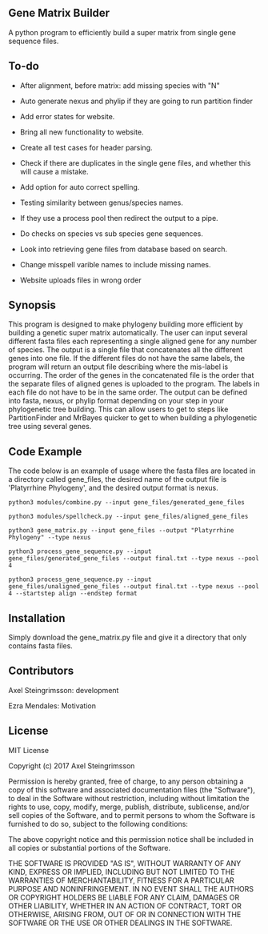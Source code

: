 ## Gene Matrix Builder

A python program to efficiently build a super matrix from single gene sequence files.

## To-do

+ After alignment, before matrix: add missing species with "N"

+ Auto generate nexus and phylip if they are going to run partition finder

+ Add error states for website. 

+ Bring all new functionality to website.

+ Create all test cases for header parsing.

+ Check if there are duplicates in the single gene files, and whether this will cause a mistake. 

+ Add option for auto correct spelling. 

+ Testing similarity between genus/species names.

+ If they use a process pool then redirect the output to a pipe.

+ Do checks on species vs sub species gene sequences. 

+ Look into retrieving gene files from database based on search. 

+ Change misspell varible names to include missing names. 

+ Website uploads files in wrong order

## Synopsis

This program is designed to make phylogeny building more efficient by building a genetic super matrix automatically. The user can input several different fasta files each representing a single aligned gene for any number of species. The output is a single file that concatenates all the different genes into one file. If the different files do not have the same labels, the program will return an output file describing where the mis-label is occurring. The order of the genes in the concatenated file is the order that the separate files of aligned genes is uploaded to the program. The labels in each file do not have to be in the same order. The output can be defined into fasta, nexus, or phylip format depending on your step in your phylogenetic tree building. This can allow users to get to steps like PartitionFinder and MrBayes quicker to get to when building a phylogenetic tree using several genes.

## Code Example

The code below is an example of usage where the fasta files are located in a directory called gene_files, the desired name of the output file is 'Platyrrhine Phylogeny', and the desired output format is nexus. 

```shell
python3 modules/combine.py --input gene_files/generated_gene_files

python3 modules/spellcheck.py --input gene_files/aligned_gene_files

python3 gene_matrix.py --input gene_files --output "Platyrrhine Phylogeny" --type nexus

python3 process_gene_sequence.py --input gene_files/generated_gene_files --output final.txt --type nexus --pool 4

python3 process_gene_sequence.py --input gene_files/unaligned_gene_files --output final.txt --type nexus --pool 4 --startstep align --endstep format
```

## Installation

Simply download the gene_matrix.py file and give it a directory that only contains fasta files. 

## Contributors

Axel Steingrimsson: development

Ezra Mendales: Motivation

## License

MIT License

Copyright (c) 2017 Axel Steingrimsson

Permission is hereby granted, free of charge, to any person obtaining a copy
of this software and associated documentation files (the "Software"), to deal
in the Software without restriction, including without limitation the rights
to use, copy, modify, merge, publish, distribute, sublicense, and/or sell
copies of the Software, and to permit persons to whom the Software is
furnished to do so, subject to the following conditions:

The above copyright notice and this permission notice shall be included in all
copies or substantial portions of the Software.

THE SOFTWARE IS PROVIDED "AS IS", WITHOUT WARRANTY OF ANY KIND, EXPRESS OR
IMPLIED, INCLUDING BUT NOT LIMITED TO THE WARRANTIES OF MERCHANTABILITY,
FITNESS FOR A PARTICULAR PURPOSE AND NONINFRINGEMENT. IN NO EVENT SHALL THE
AUTHORS OR COPYRIGHT HOLDERS BE LIABLE FOR ANY CLAIM, DAMAGES OR OTHER
LIABILITY, WHETHER IN AN ACTION OF CONTRACT, TORT OR OTHERWISE, ARISING FROM,
OUT OF OR IN CONNECTION WITH THE SOFTWARE OR THE USE OR OTHER DEALINGS IN THE
SOFTWARE.
